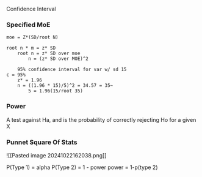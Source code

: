 
Confidence Interval 

### Specified MoE

	moe = Z*(SD/root N)

	root n * m = z* SD
		root n = z* SD over moe
			n = (z* SD over MOE)^2
		
		95% confidence interval for var w/ sd 15
	c = 95% 
		z* = 1.96
		n = ((1.96 * 15)/5)^2 = 34.57 = 35~
			5 = 1.96(15/root 35)


### Power 
A test against Ha, and is the probability of correctly rejecting Ho for a given X


### Punnet Square Of Stats
![[Pasted image 20241022162038.png]]


P(Type 1) = alpha
P(Type 2) = 1 - power
	power = 1-p(type 2)